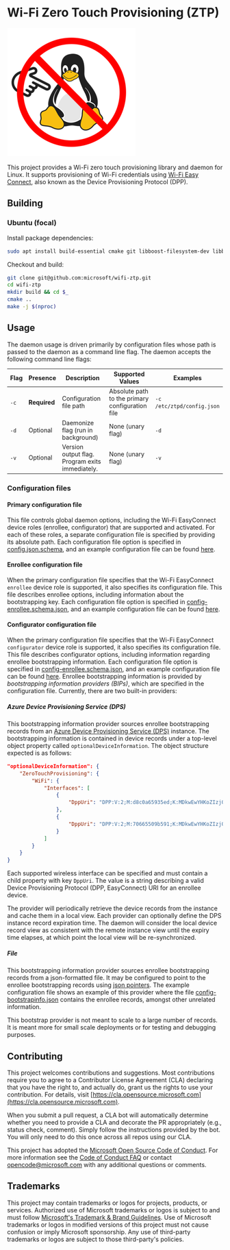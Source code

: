 # Wi-Fi Zero Touch Provisioning (ZTP)

![ZTP Penguin](docs/ztppenguin.png)

This project provides a Wi-Fi zero touch provisioning library and daemon for Linux. It supports provisioning of Wi-Fi credentials using [Wi-Fi Easy Connect](https://www.wi-fi.org/discover-wi-fi/wi-fi-easy-connect), also known as the Device Provisioning Protocol (DPP).

## Building

### Ubuntu (focal)

Install package dependencies:

```bash
sudo apt install build-essential cmake git libboost-filesystem-dev libboost-random-dev libboost-regex-dev libboost-system-dev libboost-thread-dev libbrotli-dev libgpiod-dev libjson-c-dev libssl-dev libsystemd-dev pkg-config zlib1g-dev
```

Checkout and build:

```bash
git clone git@github.com:microsoft/wifi-ztp.git
cd wifi-ztp
mkdir build && cd $_
cmake ..
make -j $(nproc)
```

## Usage

The daemon usage is driven primarily by configuration files whose path is passed
to the daemon as a command line flag. The daemon accepts the following command
line flags:

| Flag | Presence     | Description                                     | Supported Values                                | Examples                   |
|------|--------------|-------------------------------------------------|-------------------------------------------------|----------------------------|
| `-c` | **Required** | Configuration file path                         | Absolute path to the primary configuration file | `-c /etc/ztpd/config.json` |
| `-d` | Optional     | Daemonize flag (run in background)              | None (unary flag)                               | `-d`                       |
| `-v` | Optional     | Version output flag. Program exits immediately. | None (unary flag)                               | `-v`                       |

### Configuration files

#### Primary configuration file

This file controls global daemon options, including the Wi-Fi EasyConnect device
roles (enrollee, configurator) that are supported and activated. For each of
these roles, a separate configuration file is specified by providing its absolute path. Each configuration file option is specified in [config.json.schema](/samples/ztpd/config/config.schema.json), and an example configuration file can be found [here](/samples/ztpd/config/config.json).

#### Enrollee configuration file

When the primary configuration file specifies that the Wi-Fi EasyConnect `enrollee` device role is supported, it also specifies its configuration file. This file describes enrollee options, including information about the bootstrapping key. Each configuration file option is specified in [config-enrollee.schema.json](samples/ztpd/config/config-enrollee.schema.json), and an example configuration file can be found [here](/samples/ztpd/config/config-enrollee.json).

#### Configurator configuration file

When the primary configuration file specifies that the Wi-Fi EasyConnect `configurator` device role is supported, it also specifies its configuration file. This file describes configurator options, including information regarding enrollee bootstrapping information. Each configuration file option is specified in [config-enrollee.schema.json](samples/ztpd/config/config-configurator.schema.json), and an example configuration file can be found [here](/samples/ztpd/config/config-configurator.json). Enrollee bootstrapping information is provided by _bootstrapping information providers (BIPs)_, which are specified in the configuration file. Currently, there are two built-in providers:

##### Azure Device Provisioning Service (DPS)

This bootstrapping information provider sources enrollee bootstrapping records from an [Azure Device Provisioning Service (DPS)](https://docs.microsoft.com/en-us/azure/iot-dps/about-iot-dps) instance. The bootstrapping information is contained in device records under a top-level object property called `optionalDeviceInformation`. The object structure expected is as follows:

```json
"optionalDeviceInformation": {
    "ZeroTouchProvisioning": {
        "WiFi": {
            "Interfaces": [
                {
                    "DppUri": "DPP:V:2;M:d8c0a65935ed;K:MDkwEwYHKoZIzj0CAQYIKoZIzj0DAQcDIgACE0vdn8KsfXKHusJPcEscx+naQyQJLSob1VjuqPsP6r8=;;"
                },
                {
                    "DppUri": "DPP:V:2;M:70665509b591;K:MDkwEwYHKoZIzj0CAQYIKoZIzj0DAQcDIgACiLN+2Rk4tRlwl4CKYkSEdheJIEbZO5UBr9SPoPFI394=;;"
                }
            ]
        }
    }
}
```

Each supported wireless interface can be specified and must contain a child property with key `DppUri`. The value is a string describing a valid Device Provisioning Protocol (DPP, EasyConnect) URI for an enrollee device.

The provider will periodically retrieve the device records from the instance and cache them in a local view. Each provider can optionally define the DPS instance record expiration time. The daemon will consider the local device record view as consistent with the remote instance view until the expiry time elapses, at which point the local view will be re-synchronized.

##### File

This bootstrapping information provider sources enrollee bootstrapping records from a json-formatted file. It may be configured to point to the enrollee bootstrapping records using [json pointers](https://datatracker.ietf.org/doc/html/rfc6901). The example configuration file shows an example of this provider where the file [config-bootstrapinfo.json](samples/ztpd/config/config-bootstrapinfo.json) contains the enrollee records, amongst other unrelated information.

This bootstrap provider is not meant to scale to a large number of records. It is meant more for small scale deployments or for testing and debugging purposes.

## Contributing

This project welcomes contributions and suggestions.  Most contributions require you to agree to a
Contributor License Agreement (CLA) declaring that you have the right to, and actually do, grant us
the rights to use your contribution. For details, visit [https://cla.opensource.microsoft.com](https://cla.opensource.microsoft.com).

When you submit a pull request, a CLA bot will automatically determine whether you need to provide
a CLA and decorate the PR appropriately (e.g., status check, comment). Simply follow the instructions
provided by the bot. You will only need to do this once across all repos using our CLA.

This project has adopted the [Microsoft Open Source Code of Conduct](https://opensource.microsoft.com/codeofconduct/).
For more information see the [Code of Conduct FAQ](https://opensource.microsoft.com/codeofconduct/faq/) or
contact [opencode@microsoft.com](mailto:opencode@microsoft.com) with any additional questions or comments.

## Trademarks

This project may contain trademarks or logos for projects, products, or services. Authorized use of Microsoft 
trademarks or logos is subject to and must follow 
[Microsoft's Trademark & Brand Guidelines](https://www.microsoft.com/en-us/legal/intellectualproperty/trademarks/usage/general).
Use of Microsoft trademarks or logos in modified versions of this project must not cause confusion or imply Microsoft sponsorship.
Any use of third-party trademarks or logos are subject to those third-party's policies.
